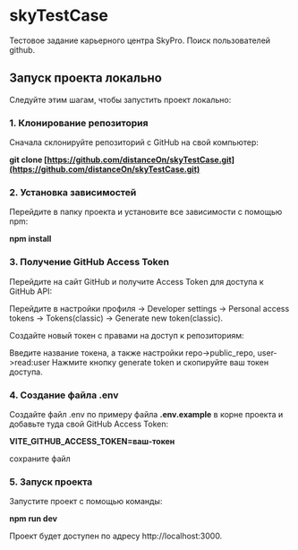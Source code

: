 # skyTestCase

Тестовое задание карьерного центра SkyPro. Поиск пользователей github.

## Запуск проекта локально

Следуйте этим шагам, чтобы запустить проект локально:

### 1. Клонирование репозитория

Сначала склонируйте репозиторий с GitHub на свой компьютер:

**git clone [https://github.com/distanceOn/skyTestCase.git](https://github.com/distanceOn/skyTestCase.git)**

### 2. Установка зависимостей

Перейдите в папку проекта и установите все зависимости с помощью npm:

**npm install**

### 3. Получение GitHub Access Token

Перейдите на сайт GitHub и получите Access Token для доступа к GitHub API:

Перейдите в настройки профиля -> Developer settings -> Personal access tokens -> Tokens(classic) -> Generate new token(classic).

Создайте новый токен с правами на доступ к репозиториям:

Введите название токена, а также настройки repo->public_repo, user->read:user
Нажмите кнопку generate token и скопируйте ваш токен доступа.

### 4. Создание файла .env

Создайте файл .env по примеру файла **.env.example** в корне проекта и добавьте туда свой GitHub Access Token:

**VITE_GITHUB_ACCESS_TOKEN=ваш-токен**

сохраните файл

### 5. Запуск проекта

Запустите проект с помощью команды:

**npm run dev**

Проект будет доступен по адресу http://localhost:3000.
